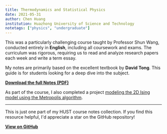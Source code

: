 ```yaml
---
title: Thermodynamics and Statistical Physics
date: 2021-05-31
author: Chen Huang
institution: Huazhong University of Science and Technology
notetags: ["physics", "undergraduate"]
---
```


This was a particularly challenging course taught by Professor Shun Wang, conducted entirely in **English**, including all coursework and exams. The curriculum was rigorous, requiring us to read and analyze research papers each week and write a term essay.

My notes are primarily based on the excellent textbook by **David Tong**. This guide is for students looking for a deep dive into the subject.

[**Download the full Notes (PDF)**](/notes/thermodynamics-and-statistical-physics/pdf/statistical-physics.pdf)

As part of the course, I also completed a project [modeling the 2D Ising model using the Metropolis algorithm](https://chenx820.github.io/blog/ferromagnetism-in-the-ising-model-using-the-metropolis-algorithm).

---

This is just one part of my HUST course notes collection. If you find this resource helpful, I'd appreciate a star on the GitHub repository!

[**View on GitHub**](https://github.com/chenx820/HUST-course-notes)
